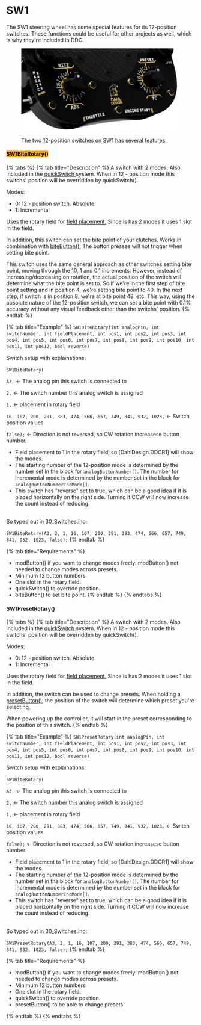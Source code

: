 # SW1

The SW1 steering wheel has some special features for its 12-position switches. These functions could be useful for other projects as well, which is why they're included in DDC.&#x20;

<figure><img src="../../.gitbook/assets/image (4).png" alt=""><figcaption><p>The two 12-position switches on SW1 has several features.</p></figcaption></figure>

#### <mark style="background-color:orange;">SW1BiteRotary()</mark>

{% tabs %}
{% tab title="Description" %}
A switch with 2 modes. Also included in the [quickSwitch ](../car-control-functions/quickswitch.md)system. When in 12 - position mode this switchs' position will be overridden by quickSwitch().&#x20;

Modes:

* 0: 12 - position switch. Absolute.
* 1: Incremental

Uses the rotary field for [field placement.](../../4.-advanced-features/field-placement.md) Since is has 2 modes it uses 1 slot in the field.

In addition, this switch can set the bite point of your clutches. Works in combination with [biteButton().](../function-button.md#bitebutton) The button presses will not trigger when setting bite point.&#x20;

This switch uses the same general approach as other switches setting bite point, moving through the 10, 1 and 0.1 increments. However, instead of increasing/decreasing on rotation, the actual position of the switch will determine what the bite point is set to. So if we're in the first step of bite point setting and in position 4, we're setting bite point to 40. In the next step, if switch is in position 8, we're at bite point 48, etc. This way, using the absolute nature of the 12-position switch, we can set a bite point with 0.1% accuracy without any visual feedback other than the switchs' position.
{% endtab %}

{% tab title="Example" %}
`SW1BiteRotary(int analogPin, int switchNumber, int fieldPlacement, int pos1, int pos2, int pos3, int pos4, int pos5, int pos6, int pos7, int pos8, int pos9, int pos10, int pos11, int pos12, bool reverse)`

Switch setup with explainations:

`SW1BiteRotary(`

`A3,` <- The analog pin this switch is connected to

`2,` <- The switch number this analog switch is assigned

`1,` <- placement in rotary field

`16, 107, 200, 291, 383, 474, 566, 657, 749, 841, 932, 1023,` <- Switch position values

`false);` <- Direction is not reversed, so CW rotation increasese button number.

* Field placement to 1 in the rotary field, so \[DahlDesign.DDCR1] will show the modes.
* The starting number of the 12-position mode is determined by the number set in the block for `analogButtonNumber[]`. The number for incremental mode is determined by the number set in the block for `analogButtonNumberIncMode[]`.&#x20;
* This switch has "reverse" set to true, which can be a good idea if it is placed horizontally on the right side. Turning it CCW will now increase the count instead of reducing.&#x20;

\
So typed out in 30\_Switches.ino:

`SW1BiteRotary(A3, 2, 1, 16, 107, 200, 291, 383, 474, 566, 657, 749, 841, 932, 1023, false);`
{% endtab %}

{% tab title="Requirements" %}
* modButton() if you want to change modes freely. modButton() not needed to change modes across presets.&#x20;
* Minimum 12 button numbers.
* One slot in the rotary field.&#x20;
* quickSwitch() to override position.
* biteButton() to set bite point.
{% endtab %}
{% endtabs %}

#### SW1PresetRotary()

{% tabs %}
{% tab title="Description" %}
A switch with 2 modes. Also included in the [quickSwitch ](../car-control-functions/quickswitch.md)system. When in 12 - position mode this switchs' position will be overridden by quickSwitch().&#x20;

Modes:

* 0: 12 - position switch. Absolute.
* 1: Incremental

Uses the rotary field for [field placement.](../../4.-advanced-features/field-placement.md) Since is has 2 modes it uses 1 slot in the field.

In addition, the switch can be used to change presets. When holding a [presetButton()](../function-button.md#presetbutton), the position of the switch will determine which preset you're selecting.&#x20;

When powering up the controller, it will start in the preset corresponding to the position of this switch.
{% endtab %}

{% tab title="Example" %}
`SW1PresetRotary(int analogPin, int switchNumber, int fieldPlacement, int pos1, int pos2, int pos3, int pos4, int pos5, int pos6, int pos7, int pos8, int pos9, int pos10, int pos11, int pos12, bool reverse)`

Switch setup with explainations:

`SW1BiteRotary(`

`A3,` <- The analog pin this switch is connected to

`2,` <- The switch number this analog switch is assigned

`1,` <- placement in rotary field

`16, 107, 200, 291, 383, 474, 566, 657, 749, 841, 932, 1023,` <- Switch position values

`false);` <- Direction is not reversed, so CW rotation increasese button number.

* Field placement to 1 in the rotary field, so \[DahlDesign.DDCR1] will show the modes.
* The starting number of the 12-position mode is determined by the number set in the block for `analogButtonNumber[]`. The number for incremental mode is determined by the number set in the block for `analogButtonNumberIncMode[]`.&#x20;
* This switch has "reverse" set to true, which can be a good idea if it is placed horizontally on the right side. Turning it CCW will now increase the count instead of reducing.&#x20;

\
So typed out in 30\_Switches.ino:

`SW1PresetRotary(A3, 2, 1, 16, 107, 200, 291, 383, 474, 566, 657, 749, 841, 932, 1023, false);`
{% endtab %}

{% tab title="Requirements" %}
* modButton() if you want to change modes freely. modButton() not needed to change modes across presets.&#x20;
* Minimum 12 button numbers.
* One slot in the rotary field.&#x20;
* quickSwitch() to override position.
* presetButton() to be able to change presets


{% endtab %}
{% endtabs %}
